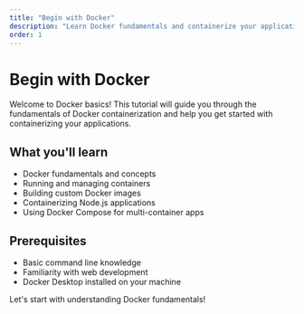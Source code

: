 ```yaml
---
title: "Begin with Docker"
description: "Learn Docker fundamentals and containerize your applications"
order: 1
---
```


# Begin with Docker

Welcome to Docker basics! This tutorial will guide you through the fundamentals of Docker containerization and help you get started with containerizing your applications.

## What you'll learn

- Docker fundamentals and concepts
- Running and managing containers
- Building custom Docker images
- Containerizing Node.js applications
- Using Docker Compose for multi-container apps

## Prerequisites

- Basic command line knowledge
- Familiarity with web development
- Docker Desktop installed on your machine

Let's start with understanding Docker fundamentals!